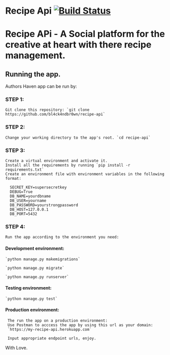 # Recipe Api [![Build Status](https://travis-ci.org/bl4ck4ndbr0wn/recipe-api.svg?branch=master)](https://travis-ci.org/bl4ck4ndbr0wn/recipe-api)

Recipe APi - A Social platform for the creative at heart with there recipe management.
=======

## Running the app.
Authors Haven app can be run by:
### STEP 1:
    Git clone this repository: `git clone https://github.com/bl4ck4ndbr0wn/recipe-api`

### STEP 2: 
    Change your working directory to the app's root. `cd recipe-api`

### STEP 3:
    Create a virtual environment and activate it.
    Install all the requirements by running `pip install -r requirements.txt`
    Create an environment file with environment variables in the following format:
  
      SECRET_KEY=supersecretkey
      DEBUG=True
      DB_NAME=yourdbname
      DB_USER=yourname
      DB_PASSWORD=yourstrongpassword
      DB_HOST=127.0.0.1
      DB_PORT=5432

### STEP 4:
    Run the app according to the environment you need:

   #### Development environment:
    `python manage.py makemigrations`

    `python manage.py migrate`

    `python manage.py runserver`

   #### Testing environment:
    `python manage.py test`

   #### Production environment:
     The run the app on a production environment:
     Use Postman to acccess the app by using this url as your domain:
     `https://my-recipe-api.herokuapp.com`

     Input appropriate endpoint urls, enjoy.

With Love.
